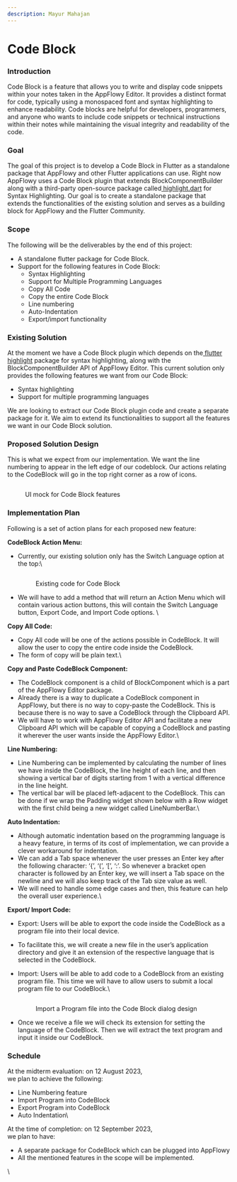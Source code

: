 ```yaml
---
description: Mayur Mahajan
---
```


# Code Block

### Introduction <a href="#docs-internal-guid-6fac17cc-7fff-3d73-60fa-4887f8e5612c" id="docs-internal-guid-6fac17cc-7fff-3d73-60fa-4887f8e5612c"></a>

Code Block is a feature that allows you to write and display code snippets within your notes taken in the AppFlowy Editor. It provides a distinct format for code, typically using a monospaced font and syntax highlighting to enhance readability. Code blocks are helpful for developers, programmers, and anyone who wants to include code snippets or technical instructions within their notes while maintaining the visual integrity and readability of the code.

### Goal

The goal of this project is to develop a Code Block in Flutter as a standalone package that AppFlowy and other Flutter applications can use. Right now AppFlowy uses a Code Block plugin that extends BlockComponentBuilder along with a third-party open-source package called[ highlight.dart](https://github.com/git-touch/highlight.dart) for Syntax Highlighting. Our goal is to create a standalone package that extends the functionalities of the existing solution and serves as a building block for AppFlowy and the Flutter Community.

### Scope

The following will be the deliverables by the end of this project:

* A standalone flutter package for Code Block.
* Support for the following features in Code Block:
  * Syntax Highlighting
  * Support for Multiple Programming Languages
  * Copy All Code
  * Copy the entire Code Block
  * Line numbering
  * Auto-Indentation
  * Export/import functionality

### Existing Solution

At the moment we have a Code Block plugin which depends on the[ flutter highlight](https://github.com/git-touch/highlight.dart) package for syntax highlighting, along with the BlockComponentBuilder API of AppFlowy Editor. This current solution only provides the following features we want from our Code Block:

* Syntax highlighting
* Support for multiple programming languages

We are looking to extract our Code Block plugin code and create a separate package for it. We aim to extend its functionalities to support all the features we want in our Code Block solution.&#x20;

### Proposed Solution Design

This is what we expect from our implementation. We want the line numbering to appear in the left edge of our codeblock. Our actions relating to the CodeBlock will go in the top right corner as a row of icons.

<figure><img src="https://lh3.googleusercontent.com/1DTTDw1gDbnIKTiCoRQpSNguoy_QbwCmnelRFzK45xfzUhd8vFYOq8yMukBJ49UkkJ_RDbdS-N0ZYKMOxOQNGjxJ1ZqCLGuY8w1UNaOwnQ7zrxggfbFWnXwvBVV6ka2XvcIIdb9xZ2Z-Gc-dpxC8A-Y" alt=""><figcaption><p>UI mock for Code Block features</p></figcaption></figure>

### Implementation Plan

Following is a set of action plans for each proposed new feature:

**CodeBlock Action Menu:**&#x20;

*   Currently, our existing solution only has the Switch Language option at the top:\


    <figure><img src="https://lh5.googleusercontent.com/O7ZR6JUGDpmKnuTQlmBAMtVTW5cUd5mc9Ppp04uL2DGcUOQbCvylytWZtm2o1-YNW8LANHotYXvwitDyyVWhsyEk38kZT3eQ0H2Dbevc7Mu8t2CVSgh2ntnKbaHhHWpTJGQXRP2yoF3hx6R6o05XUqg" alt=""><figcaption><p>Existing code for Code Block</p></figcaption></figure>
* We will have to add a method that will return an Action Menu which will contain various action buttons, this will contain the Switch Language button, Export Code, and Import Code options. \


**Copy All Code:**

* Copy All code will be one of the actions possible in CodeBlock. It will allow the user to copy the entire code inside the CodeBlock.
* The form of copy will be plain text.\


**Copy and Paste CodeBlock Component:**&#x20;

* The CodeBlock component is a child of BlockComponent which is a part of the AppFlowy Editor package.
* Already there is a way to duplicate a CodeBlock component in AppFlowy, but there is no way to copy-paste the CodeBlock. This is because there is no way to save a CodeBlock through the Clipboard API.
* We will have to work with AppFlowy Editor API and facilitate a new Clipboard API which will be capable of copying a CodeBlock and pasting it wherever the user wants inside the AppFlowy Editor.\


**Line Numbering:**

* Line Numbering can be implemented by calculating the number of lines we have inside the CodeBlock, the line height of each line, and then showing a vertical bar of digits starting from 1 with a vertical difference in the line height.
* The vertical bar will be placed left-adjacent to the CodeBlock. This can be done if we wrap the Padding widget shown below with a Row widget with the first child being a new widget called LineNumberBar.\


**Auto Indentation:**&#x20;

* Although automatic indentation based on the programming language is a heavy feature, in terms of its cost of implementation, we can provide a clever workaround for indentation.
* We can add a Tab space whenever the user presses an Enter key after the following character: ‘{’, ‘(’, ‘\[’, ‘:’. So whenever a bracket open character is followed by an Enter key, we will insert a Tab space on the newline and we will also keep track of the Tab size value as well.
* We will need to handle some edge cases and then, this feature can help the overall user experience.\


**Export/ Import Code:**&#x20;

* Export: Users will be able to export the code inside the CodeBlock as a program file into their local device.
* To facilitate this, we will create a new file in the user’s application directory and give it an extension of the respective language that is selected in the CodeBlock.
*   Import: Users will be able to add code to a CodeBlock from an existing program file. This time we will have to allow users to submit a local program file to our CodeBlock.\


    <figure><img src="https://lh4.googleusercontent.com/218TrQ83gsXQJoYHXWh4P5Y5rb9w7QsUtzQT-weuc4KQE2pJT0Ddcpky-vzl3NrJcOdi1Icwq_-N7zbO6U0U1pY3k-Fldt3zDuEvx0QDnX3hk9p25cZMH788BiRCbx2wh0L7OHIfoATweSKV7ZK6e3U" alt=""><figcaption><p>Import a Program file into the Code Block dialog design<br></p></figcaption></figure>
* Once we receive a file we will check its extension for setting the language of the CodeBlock. Then we will extract the text program and input it inside our CodeBlock.

### Schedule

At the midterm evaluation: on 12 August 2023,\
we plan to achieve the following:

* Line Numbering feature
* Import Program into CodeBlock
* Export Program into CodeBlock
* Auto Indentation\


At the time of completion: on 12 September 2023, \
we plan to have:

* A separate package for CodeBlock which can be plugged into AppFlowy
* All the mentioned features in the scope will be implemented.

\
